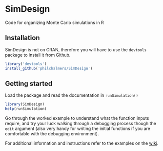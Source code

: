 # SimDesign

Code for organizing Monte Carlo simulations in R

## Installation

SimDesign is not on CRAN, therefore you will have to use the `devtools` package to install it from Github.

```r
library('devtools')
install_github('philchalmers/SimDesign')
```

## Getting started

Load the package and read the documentation in `runSimulation()`

```r
library(SimDesign)
help(runSimulation)
```

Go through the worked example to understand what the function inputs require, and try your luck walking through a debugging process though the `edit` argument (also very handy for writing the initial functions if you are comfortable with the debugging environment).

For additional information and instructions refer to the examples on the [wiki](https://github.com/philchalmers/mirt/wiki).
